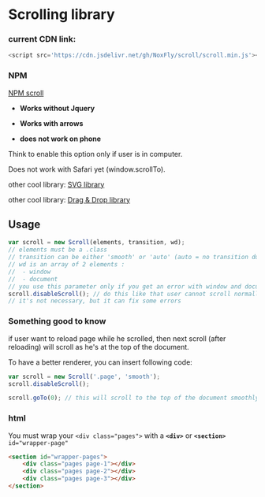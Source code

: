 # Scrolling library

### current CDN link:
```js
<script src='https://cdn.jsdelivr.net/gh/NoxFly/scroll/scroll.min.js'></script>
```

### NPM

[NPM scroll](https://www.npmjs.com/package/@noxfly/scroll)

* **Works without Jquery**

* **Works with arrows**

* **does not work on phone**

Think to enable this option only if user is in computer.

Does not work with Safari yet (window.scrollTo).

other cool library: [SVG library](http://github.com/NoxFly/SVG)

other cool library: [Drag & Drop library](http://github.com/NoxFly/Drag-and-Drop)

## Usage

```js
var scroll = new Scroll(elements, transition, wd);
// elements must be a .class
// transition can be either 'smooth' or 'auto' (auto = no transition duration)
// wd is an array of 2 elements :
//  - window
//  - document
// you use this parameter only if you get an error with window and document if you're not passing this parameter
scroll.disableScroll(); // do this like that user cannot scroll normally between each page
// it's not necessary, but it can fix some errors
```

### Something good to know

if user want to reload page while he scrolled, then next scroll (after reloading) will scroll as he's at the top of the document.

To have a better renderer, you can insert following code:

```js
var scroll = new Scroll('.page', 'smooth');
scroll.disableScroll();

scroll.goTo(0); // this will scroll to the top of the document smoothly while he's reloading !
```

### html

You must wrap your `<div class="pages">` with a **`<div>`** or **`<section>`** `id="wrapper-page"`

```html
<section id="wrapper-pages">
    <div class="pages page-1"></div>
    <div class="pages page-2"></div>
    <div class="pages page-3"></div>
</section>
```